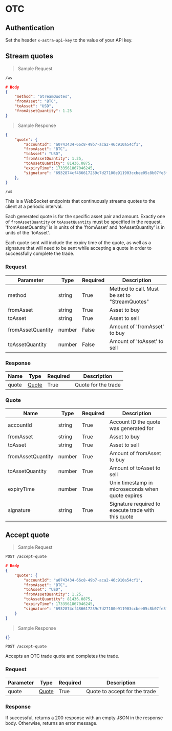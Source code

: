 # OTC

## Authentication

Set the header `x-astra-api-key` to the value of your API key.

## Stream quotes

> Sample Request

```bash
/ws
```

```json
# Body
{
    "method": "StreamQuotes",
    "fromAsset": "BTC",
    "toAsset": "USD",
    "fromAssetQuantity": 1.25
}
```

> Sample Response

```json
{
    "quote": {
        "accountId": "a0743434-66c8-49b7-aca2-46c910a54cf1",
        "fromAsset": "BTC",
        "toAsset": "USD",
        "fromAssetQuantity": 1.25,
        "toAssetQuantity": 81436.0875,
        "expiryTime": 1733561867046245,
        "signature": "6932874cf486617239c7d27100e911903ccbee05c8b07fe3f4299e047f46553a"
    },
}
```

`/ws`

This is a WebSocket endpoints that continuously streams quotes to the client at a periodic interval.

Each generated quote is for the specific asset pair and amount. Exactly one of `fromAssetQuantity` or `toAssetQuantity` must be specified in the request. 'fromAssetQuantity' is in units of the 'fromAsset' and 'toAssetQuantity' is in units of the 'toAsset'.

Each quote sent will include the expiry time of the quote, as well as a signature that will need to be sent while accepting a quote in order to successfully complete the trade.

### Request

| Parameter | Type               | Required | Description                                   |
|-----------|--------------------|----------|-----------------------------------------------|
| method | string             | True     | Method to call. Must be set to "StreamQuotes"     |
| fromAsset | string             | True     | Asset to buy                                 |
| toAsset   | string             | True     | Asset to sell                                |
| fromAssetQuantity | number             | False     | Amount of 'fromAsset' to buy                  |
| toAssetQuantity   | number             | False     | Amount of 'toAsset' to sell                   |

### Response

| Name | Type               | Required | Description                                   |
|------|--------------------|----------|-----------------------------------------------|
| quote | [Quote](#quote) | True     | Quote for the trade  |

### Quote

| Name | Type | Required | Description |
|------|------|----------|-------------|
| accountId | string | True | Account ID the quote was generated for |
| fromAsset | string | True | Asset to buy |
| toAsset | string | True | Asset to sell |
| fromAssetQuantity | number | True | Amount of fromAsset to buy |
| toAssetQuantity | number | True | Amount of toAsset to sell |
| expiryTime | number | True | Unix timestamp in microseconds when quote expires |
| signature | string | True | Signature required to execute trade with this quote |


## Accept quote

> Sample Request

```bash
POST /accept-quote
```

```json
# Body
{
    "quote": {
        "accountId": "a0743434-66c8-49b7-aca2-46c910a54cf1",
        "fromAsset": "BTC",
        "toAsset": "USD",
        "fromAssetQuantity": 1.25,
        "toAssetQuantity": 81436.0875,
        "expiryTime": 1733561867046245,
        "signature": "6932874cf486617239c7d27100e911903ccbee05c8b07fe3f4299e047f46553a"
    }
}
```

> Sample Response

```json
{}
```

`POST /accept-quote`

Accepts an OTC trade quote and completes the trade.

### Request


| Parameter | Type               | Required | Description                                   |
|-----------|--------------------|----------|-----------------------------------------------|
| quote | [Quote](#quote) | True     | Quote to accept for the trade  |

### Response

If successful, returns a 200 response with an empty JSON in the response body. 
Otherwise, returns an error message.